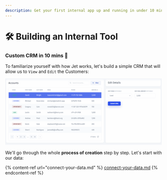 ```yaml
---
description: Get your first internal app up and running in under 10 minutes
---
```


# 🛠 Building an Internal Tool

### Custom CRM in 10 mins 🚀

To familiarize yourself with how Jet works, let's build a simple CRM that will allow us to `View` and `Edit` the Customers:

![](../../.gitbook/assets/Quickstart-internalapp.gif)

We'll go through the whole **process of creation** step by step. Let's start with our data:

{% content-ref url="connect-your-data.md" %}
[connect-your-data.md](connect-your-data.md)
{% endcontent-ref %}


